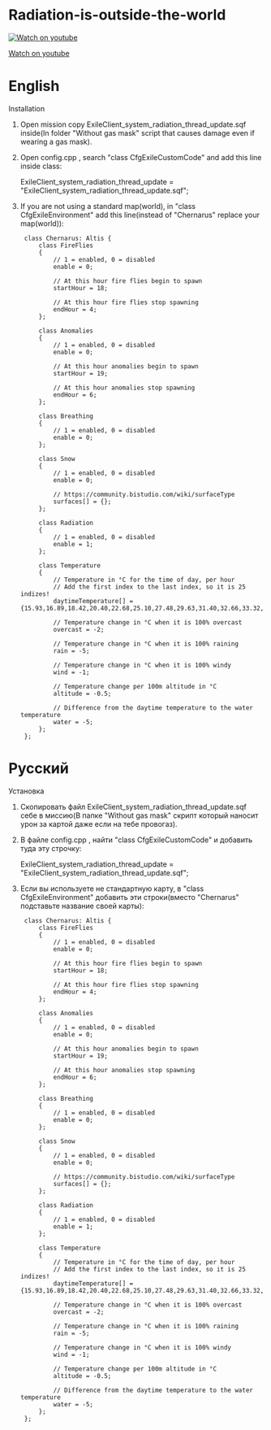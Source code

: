 # Radiation-is-outside-the-world

[![Watch on youtube](https://github.com/mmkostya/Radiation-is-outside-the-world/blob/Preview/Preview/VideoPreview.gif)](https://www.youtube.com/watch?v=g5VgsW2fj6s&feature=youtu.be)

[Watch on youtube](https://www.youtube.com/watch?v=g5VgsW2fj6s&feature=youtu.be)

# English

Installation

1) Open mission copy ExileClient_system_radiation_thread_update.sqf inside(In folder "Without gas mask" script that causes damage even if wearing a gas mask).

2) Open config.cpp , search "class CfgExileCustomCode" and add this line inside class:

	ExileClient_system_radiation_thread_update = "ExileClient_system_radiation_thread_update.sqf";

3) If you are not using a standard map(world), in "class CfgExileEnvironment" add this line(instead of "Chernarus" replace your map(world)):

		class Chernarus: Altis { 
			class FireFlies
			{
				// 1 = enabled, 0 = disabled
				enable = 0;

				// At this hour fire flies begin to spawn
				startHour = 18;

				// At this hour fire flies stop spawning
				endHour = 4;
			};

			class Anomalies
			{
				// 1 = enabled, 0 = disabled
				enable = 0;

				// At this hour anomalies begin to spawn
				startHour = 19;

				// At this hour anomalies stop spawning
				endHour = 6;
			};

			class Breathing
			{
				// 1 = enabled, 0 = disabled
				enable = 0;
			};

			class Snow
			{
				// 1 = enabled, 0 = disabled
				enable = 0;

				// https://community.bistudio.com/wiki/surfaceType
				surfaces[] = {};
			};

			class Radiation 
			{
				// 1 = enabled, 0 = disabled
				enable = 1;
			};

			class Temperature
			{
				// Temperature in °C for the time of day, per hour
				// Add the first index to the last index, so it is 25 indizes!
				daytimeTemperature[] = {15.93,16.89,18.42,20.40,22.68,25.10,27.48,29.63,31.40,32.66,33.32,33.80,33.80,33.32,32.66,31.40,29.63,27.48,25.10,22.68,20.40,18.42,16.89,15.93,15.93};

				// Temperature change in °C when it is 100% overcast
				overcast = -2;

				// Temperature change in °C when it is 100% raining
				rain = -5;

				// Temperature change in °C when it is 100% windy
				wind = -1;

				// Temperature change per 100m altitude in °C
				altitude = -0.5;

				// Difference from the daytime temperature to the water temperature
				water = -5;
			};
		};
  
# Русский

Установка

1) Скопировать файл ExileClient_system_radiation_thread_update.sqf себе в миссию(В папке "Without gas mask" скрипт который наносит урон за картой даже если на тебе провогаз).

2) В файле config.cpp , найти "class CfgExileCustomCode" и добавить туда эту строчку:

	ExileClient_system_radiation_thread_update = "ExileClient_system_radiation_thread_update.sqf";

3) Если вы используете не стандартную карту, в "class CfgExileEnvironment" добавить эти строки(вместо "Chernarus" подставьте название своей карты):

		class Chernarus: Altis { 
			class FireFlies
			{
				// 1 = enabled, 0 = disabled
				enable = 0;

				// At this hour fire flies begin to spawn
				startHour = 18;

				// At this hour fire flies stop spawning
				endHour = 4;
			};

			class Anomalies
			{
				// 1 = enabled, 0 = disabled
				enable = 0;

				// At this hour anomalies begin to spawn
				startHour = 19;

				// At this hour anomalies stop spawning
				endHour = 6;
			};

			class Breathing
			{
				// 1 = enabled, 0 = disabled
				enable = 0;
			};

			class Snow
			{
				// 1 = enabled, 0 = disabled
				enable = 0;

				// https://community.bistudio.com/wiki/surfaceType
				surfaces[] = {};
			};

			class Radiation 
			{
				// 1 = enabled, 0 = disabled
				enable = 1;
			};

			class Temperature
			{
				// Temperature in °C for the time of day, per hour
				// Add the first index to the last index, so it is 25 indizes!
				daytimeTemperature[] = {15.93,16.89,18.42,20.40,22.68,25.10,27.48,29.63,31.40,32.66,33.32,33.80,33.80,33.32,32.66,31.40,29.63,27.48,25.10,22.68,20.40,18.42,16.89,15.93,15.93};

				// Temperature change in °C when it is 100% overcast
				overcast = -2;

				// Temperature change in °C when it is 100% raining
				rain = -5;

				// Temperature change in °C when it is 100% windy
				wind = -1;

				// Temperature change per 100m altitude in °C
				altitude = -0.5;

				// Difference from the daytime temperature to the water temperature
				water = -5;
			};
		};
  
